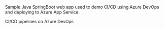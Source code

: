 Sample Java SpringBoot web app used to demo CI/CD using Azure DevOps and deploying to Azure App Service.

CI/CD pipelines on Azure DevOps
